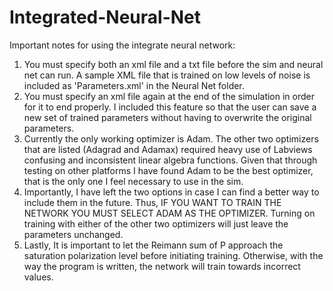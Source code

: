 # Integrated-Neural-Net

Important notes for using the integrate neural network:

  1. You must specify both an xml file and a txt file before the sim and neural net can run. A sample XML file that is trained on low levels of noise is included as 'Parameters.xml' in the Neural Net folder.
  2. You must specify an xml file again at the end of the simulation in order for it to end properly. I included this feature so that the user can save a new set of trained parameters without having to overwrite the original parameters.
  3. Currently the only working optimizer is Adam. The other two optimizers that are listed (Adagrad and Adamax) required heavy use of Labviews confusing and inconsistent linear algebra functions. Given that through testing on other platforms I have found Adam to be the best optimizer, that is the only one I feel necessary to use in the sim.
  4. Importantly, I have left the two options in case I can find a better way to include them in the future. Thus, IF YOU WANT TO TRAIN THE NETWORK YOU MUST SELECT ADAM AS THE OPTIMIZER. Turning on training with either of the other two optimizers will just leave the parameters unchanged.
  5. Lastly, It is important to let the Reimann sum of P approach the saturation polarization level before initiating training. Otherwise, with the way the program is written, the network will train towards incorrect values.
